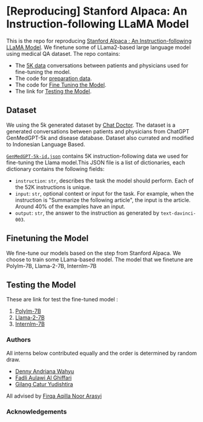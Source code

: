 # [Reproducing] Stanford Alpaca: An Instruction-following LLaMA Model
This is the repo for reproducing [Stanford Alpaca : An Instruction-following LLaMA Model](https://github.com/tatsu-lab/stanford_alpaca/blob/main/README.md). We finetune some of LLama2-based large language model using medical QA dataset. The repo contains:

- The [5K data](#dataset) conversations between patients and physicians used for fine-tuning the model.
- The code for [preparation data](#data-preparation).
- The code for [Fine Tuning the Model](#fine-tuning).
- The link for [Testing the Model](#testing-the-model).

## Dataset
We using the 5k generated dataset by [Chat Doctor](https://github.com/Kent0n-Li/ChatDoctor). The dataset is a generated conversations between patients and physicians from ChatGPT GenMedGPT-5k and disease database. Dataset also currated and modified to Indonesian Language Based. 

[`GenMedGPT-5k-id.json`](./GenMedGPT-5k-id.json) contains 5K instruction-following data we used for fine-tuning the Llama model.This JSON file is a list of dictionaries, each dictionary contains the following fields:

- `instruction`: `str`, describes the task the model should perform. Each of the 52K instructions is unique.
- `input`: `str`, optional context or input for the task. For example, when the instruction is "Summarize the following article", the input is the article. Around 40% of the examples have an input.
- `output`: `str`, the answer to the instruction as generated by `text-davinci-003`.

## Finetuning the Model
We fine-tune our models based on the step from Stanford Alpaca. We choose to train some LLama-based model. The model that we finetune are Polylm-7B, Llama-2-7B, Internlm-7B

## Testing the Model 

These are link for test the fine-tuned model :

1. [Polylm-7B](https://huggingface.co/spaces/dennyaw/polylm1.7b)
2. [Llama-2-7B](https://huggingface.co/spaces/dennyaw/Llama-2-7b-finetuned)
3. [Internlm-7B](https://huggingface.co/spaces/dennyaw/internlm-7b-finetuned)

### Authors

All interns below contributed equally and the order is determined by random draw.

- [Denny Andriana Wahyu](https://www.linkedin.com/in/denny-aw/)
- [Fadli Aulawi Al Ghiffari](https://www.linkedin.com/in/fadli-aulawi-al-ghiffari-9b4990148/)
- [Gilang Catur Yudishtira](https://www.linkedin.com/in/gilangcy/)

All advised by [Firqa Aqilla Noor Arasyi](https://www.linkedin.com/in/firqaana/)


### Acknowledgements

